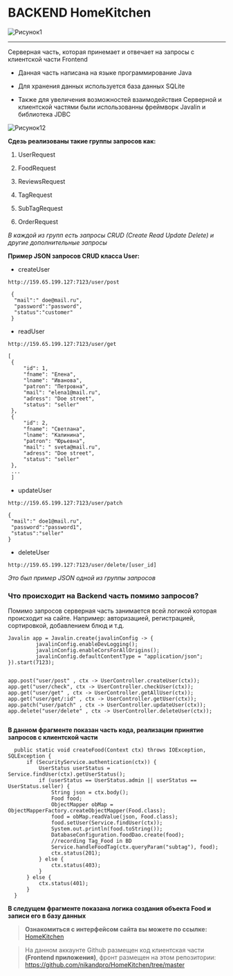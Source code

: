 # BACKEND HomeKitchen

![Рисунок1](https://user-images.githubusercontent.com/49100874/107142618-8a1c0f80-695a-11eb-925b-4e93afa1177f.png)


---

Серверная часть, которая принемает и отвечает на запросы с клиентской части Frontend
  
   + Данная часть написана на языке программирование Java 
   
   + Для хранения данных используется база данных SQLite
  
   + Также для увеличения возможностей взаимодействия Серверной и клиентской частями были использованны фреймворк Javalin и библиотека JDBC
   
   ![Рисунок12](https://user-images.githubusercontent.com/49100874/107142962-75407b80-695c-11eb-96cc-3caa4b970a00.png)

  
**Сдезь реализованы такие группы запросов как:**
  
  1. UserRequest
    
  2. FoodRequest 
  
  3. ReviewsRequest
  
  4. TagRequest
  
  5. SubTagRequest
  
  6. OrderRequest
  
  _В каждой из групп есть запросы CRUD (Create Read Update Delete) и другие дополнительные запросы_
  
 **Пример JSON запросов CRUD класса User:**
  
  * createUser
  
  ` http://159.65.199.127:7123/user/post `
  
  ```
   {
    "mail":" doe@mail.ru",
    "password":"password",
    "status":"customer"
   }
   ```
   
   * readUser
  
  ` http://159.65.199.127:7123/user/get `
  
   ```
   [
    {
        "id": 1,
        "fname": "Елена",
        "lname": "Иванова",
        "patron": "Петровна",
        "mail": "elena1@mail.ru",
        "adress": "Doe street",
        "status": "seller"
    },
    {
        "id": 2,
        "fname": "Светлана",
        "lname": "Калинина",
        "patron": "Юрьевна",
        "mail": " sveta@mail.ru",
        "adress": "Doe street",
        "status": "seller"
    },
    ...
    ]
   ```
   
   * updateUser
  
  ` http://159.65.199.127:7123/user/patch `
  
   ```
   {
    "mail":" doe1@mail.ru",
    "password":"password1",
    "status":"seller"
   }
   ```
   
   * deleteUser
  
  ` http://159.65.199.127:7123/user/delete/[user_id] `
  
  _Это был пример JSON одной из группы запросов_
  
  ### Что происходит на Backend часть помимо запросов? 
  
   Помимо запросов серверная часть занимается всей логикой которая происходит на сайте. 
   Например: авторизацией, регистрацией, сортировкой, добавлением блюд и т.д.
  
   ```
   Javalin app = Javalin.create(javalinConfig -> {
            javalinConfig.enableDevLogging();
            javalinConfig.enableCorsForAllOrigins();
            javalinConfig.defaultContentType = "application/json";
   }).start(7123);

        
 app.post("user/post" , ctx -> UserController.createUser(ctx));
 app.get("user/check", ctx -> UserController.checkUser(ctx));
 app.get("user/get" , ctx -> UserController.getAllUser(ctx));
 app.get("user/get/:id" , ctx -> UserController.getUser(ctx));
 app.patch("user/patch" , ctx -> UserController.updateUser(ctx));
 app.delete("user/delete" , ctx -> UserController.deleteUser(ctx));
    
 ``` 
  **В данном фрагменте показан часть кода, реализации принятие запросов с клиентской части**
  
  ```
    public static void createFood(Context ctx) throws IOException, SQLException {
        if (SecurityService.authentication(ctx)) {
            UserStatus userStatus = Service.findUser(ctx).getUserStatus();
            if (userStatus == UserStatus.admin || userStatus == UserStatus.seller) {
                String json = ctx.body();
                Food food;
                ObjectMapper obMap = ObjectMapperFactory.createObjectMapper(Food.class);
                food = obMap.readValue(json, Food.class);
                food.setUser(Service.findUser(ctx));
                System.out.println(food.toString());
                DatabaseConfiguration.foodDao.create(food);
                //recording Tag_Food in BD
                Service.handleFoodTag(ctx.queryParam("subtag"), food);
                ctx.status(201);
            } else {
                ctx.status(403);
            }
        } else {
            ctx.status(401);
        }
    } 
  ```

  **В следущем фрагменте показана логика создания объекта Food  и записи его в базу данных**
  
  > **Ознакомиться с интерфейсом сайта вы можете по ссылке:** [HomeKitchen](http://159.65.199.127/)
  
  > На данном аккаунте Github размещен код клиентская части **(Frontend приложения)**, фронт размещен на этом репозитории: https://github.com/nikandpro/HomeKitchen/tree/master

